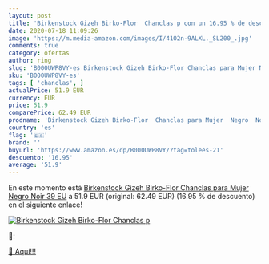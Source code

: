 ```yaml
---
layout: post
title: 'Birkenstock Gizeh Birko-Flor  Chanclas p con un 16.95 % de descuento'
date: 2020-07-18 11:09:26
image: 'https://m.media-amazon.com/images/I/41O2n-9ALXL._SL200_.jpg'
comments: true
category: ofertas
author: ring
slug: 'B000UWP8VY-es Birkenstock Gizeh Birko-Flor Chanclas para Mujer Negro...'
sku: 'B000UWP8VY-es'
tags: [ 'chanclas', ]
actualPrice: 51.9 EUR
currency: EUR
price: 51.9
comparePrice: 62.49 EUR
prodname: 'Birkenstock Gizeh Birko-Flor  Chanclas para Mujer  Negro  Noir   39 EU'
country: 'es'
flag: '🇪🇸'
brand: ''
buyurl: 'https://www.amazon.es/dp/B000UWP8VY/?tag=tolees-21'
descuento: '16.95'
average: '51.9'
---
```


En este momento está [Birkenstock Gizeh Birko-Flor  Chanclas para Mujer  Negro  Noir   39 EU](https://www.amazon.es/dp/B000UWP8VY/?tag=tolees-21) a 51.9 EUR (original: 62.49 EUR) (16.95 %  de descuento) en el siguiente enlace!

[![Birkenstock Gizeh Birko-Flor  Chanclas p](https://m.media-amazon.com/images/I/41O2n-9ALXL._SL200_.jpg)](https://www.amazon.es/dp/B000UWP8VY/?tag=tolees-21)

🔎:


[🛒 Aquí!!!](https://www.amazon.es/dp/B000UWP8VY/?tag=tolees-21)
